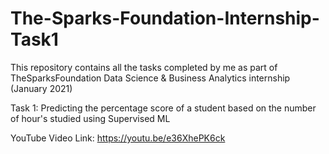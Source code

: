 # The-Sparks-Foundation-Internship-Task1

This repository contains all the tasks completed by me as part of TheSparksFoundation Data Science & Business Analytics internship (January 2021)

Task 1: Predicting the percentage score of a student based on the number of hour's studied using Supervised ML

YouTube Video Link: https://youtu.be/e36XhePK6ck
